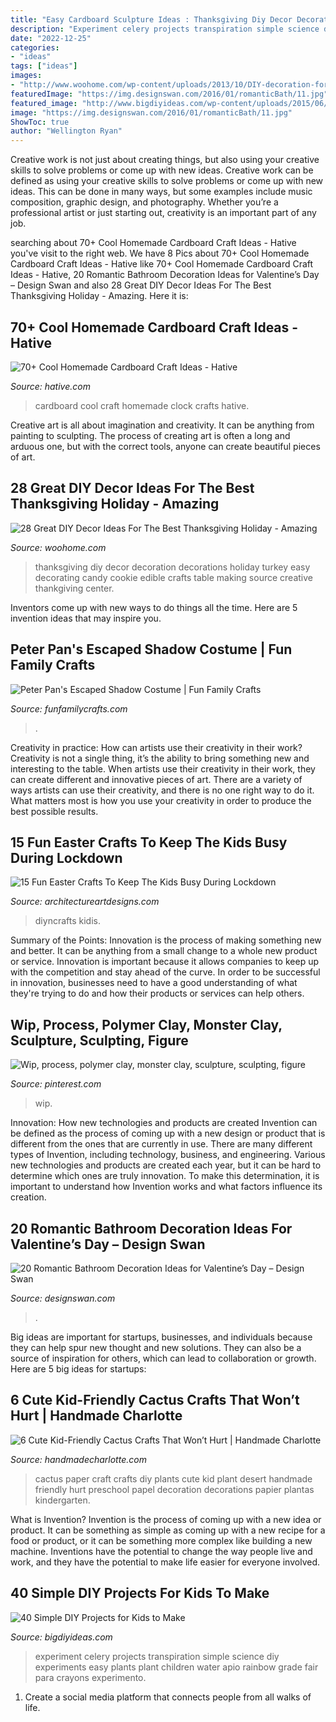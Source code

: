 ```yaml
---
title: "Easy Cardboard Sculpture Ideas : Thanksgiving Diy Decor Decoration Decorations Holiday Turkey Easy Decorating Candy Cookie Edible Crafts Table Making Source Creative Thankgiving Center"
description: "Experiment celery projects transpiration simple science diy experiments easy plants plant children water apio rainbow grade fair para crayons experimento"
date: "2022-12-25"
categories:
- "ideas"
tags: ["ideas"]
images:
- "http://www.woohome.com/wp-content/uploads/2013/10/DIY-decoration-for-Thanksgiving-8.jpg"
featuredImage: "https://img.designswan.com/2016/01/romanticBath/11.jpg"
featured_image: "http://www.bigdiyideas.com/wp-content/uploads/2015/06/Celery-Transpiration-Experiment-for-Kids.jpg"
image: "https://img.designswan.com/2016/01/romanticBath/11.jpg"
ShowToc: true
author: "Wellington Ryan"
---
```



Creative work is not just about creating things, but also using your creative skills to solve problems or come up with new ideas.
Creative work can be defined as using your creative skills to solve problems or come up with new ideas. This can be done in many ways, but some examples include music composition, graphic design, and photography. Whether you’re a professional artist or just starting out, creativity is an important part of any job.

	

		
searching about 70+ Cool Homemade Cardboard Craft Ideas - Hative you've visit to the right web. We have 8 Pics about 70+ Cool Homemade Cardboard Craft Ideas - Hative like 70+ Cool Homemade Cardboard Craft Ideas - Hative, 20 Romantic Bathroom Decoration Ideas for Valentine’s Day – Design Swan and also 28 Great DIY Decor Ideas For The Best Thanksgiving Holiday - Amazing. Here it is:
		
    
## 70+ Cool Homemade Cardboard Craft Ideas - Hative

<img loading=lazy src="https://hative.com/wp-content/uploads/2014/04/cardboard-crafts/6-homemade-cardboard-clock.jpg" onerror="this.onerror=null;this.src='https://tse4.mm.bing.net/th?id=OIP.B1bOA82vW64050x_Z3iO2wHaJ4&amp;pid=15.1';" alt="70+ Cool Homemade Cardboard Craft Ideas - Hative">

_Source: hative.com_

>cardboard cool craft homemade clock crafts hative. 

	

Creative art is all about imagination and creativity. It can be anything from painting to sculpting. The process of creating art is often a long and arduous one, but with the correct tools, anyone can create beautiful pieces of art.

    
## 28 Great DIY Decor Ideas For The Best Thanksgiving Holiday - Amazing

<img loading=lazy src="http://www.woohome.com/wp-content/uploads/2013/10/DIY-decoration-for-Thanksgiving-8.jpg" onerror="this.onerror=null;this.src='https://tse1.mm.bing.net/th?id=OIP.B6CcKJ04_LGgRyDybnMAcQHaFS&amp;pid=15.1';" alt="28 Great DIY Decor Ideas For The Best Thanksgiving Holiday - Amazing">

_Source: woohome.com_

>thanksgiving diy decor decoration decorations holiday turkey easy decorating candy cookie edible crafts table making source creative thankgiving center. 

	

Inventors come up with new ways to do things all the time. Here are 5 invention ideas that may inspire you.

    
## Peter Pan&#039;s Escaped Shadow Costume | Fun Family Crafts

<img loading=lazy src="https://funfamilycrafts.com/wp-content/uploads/2013/10/Peter-Pan-Shadow-Costume-9-of-11.jpg" onerror="this.onerror=null;this.src='https://tse4.mm.bing.net/th?id=OIP.boevrqIclq5oIqiGT4LBYwHaNB&amp;pid=15.1';" alt="Peter Pan&#039;s Escaped Shadow Costume | Fun Family Crafts">

_Source: funfamilycrafts.com_

>. 

	

Creativity in practice: How can artists use their creativity in their work?
Creativity is not a single thing, it’s the ability to bring something new and interesting to the table. When artists use their creativity in their work, they can create different and innovative pieces of art. There are a variety of ways artists can use their creativity, and there is no one right way to do it. What matters most is how you use your creativity in order to produce the best possible results.

    
## 15 Fun Easter Crafts To Keep The Kids Busy During Lockdown

<img loading=lazy src="https://www.architectureartdesigns.com/wp-content/uploads/2020/03/15-Fun-Easter-Crafts-To-Keep-The-Kids-Busy-During-Lockdown-14.jpg" onerror="this.onerror=null;this.src='https://tse3.mm.bing.net/th?id=OIP.pGnJrtYclmHDHuz7ng7oHAAAAA&amp;pid=15.1';" alt="15 Fun Easter Crafts To Keep The Kids Busy During Lockdown">

_Source: architectureartdesigns.com_

>diyncrafts kidis. 

	

Summary of the Points:
Innovation is the process of making something new and better. It can be anything from a small change to a whole new product or service. Innovation is important because it allows companies to keep up with the competition and stay ahead of the curve. In order to be successful in innovation, businesses need to have a good understanding of what they're trying to do and how their products or services can help others.

    
## Wip, Process, Polymer Clay, Monster Clay, Sculpture, Sculpting, Figure

<img loading=lazy src="https://i.pinimg.com/736x/37/db/e3/37dbe30cd7cbb5b5fb611e0b089f996f.jpg" onerror="this.onerror=null;this.src='https://tse2.mm.bing.net/th?id=OIP.sjxWhyD8tr41zzwRnYrQeAHaHa&amp;pid=15.1';" alt="Wip, process, polymer clay, monster clay, sculpture, sculpting, figure">

_Source: pinterest.com_

>wip. 

	

Innovation: How new technologies and products are created
Invention can be defined as the process of coming up with a new design or product that is different from the ones that are currently in use. There are many different types of Invention, including technology, business, and engineering. 
 Various new technologies and products are created each year, but it can be hard to determine which ones are truly innovation. To make this determination, it is important to understand how Invention works and what factors influence its creation.

    
## 20 Romantic Bathroom Decoration Ideas For Valentine’s Day – Design Swan

<img loading=lazy src="https://img.designswan.com/2016/01/romanticBath/11.jpg" onerror="this.onerror=null;this.src='https://tse1.mm.bing.net/th?id=OIP.auRIIQWYMcAfUJoBsGBmygHaLD&amp;pid=15.1';" alt="20 Romantic Bathroom Decoration Ideas for Valentine’s Day – Design Swan">

_Source: designswan.com_

>. 

	

Big ideas are important for startups, businesses, and individuals because they can help spur new thought and new solutions. They can also be a source of inspiration for others, which can lead to collaboration or growth. Here are 5 big ideas for startups:

    
## 6 Cute Kid-Friendly Cactus Crafts That Won’t Hurt | Handmade Charlotte

<img loading=lazy src="http://www.handmadecharlotte.com/wp-content/uploads/2015/05/Mari_Cactus_Paper.jpg" onerror="this.onerror=null;this.src='https://tse1.mm.bing.net/th?id=OIP.b2FFOY2k3-WkSd5SS6bLeQHaJ4&amp;pid=15.1';" alt="6 Cute Kid-Friendly Cactus Crafts That Won’t Hurt | Handmade Charlotte">

_Source: handmadecharlotte.com_

>cactus paper craft crafts diy plants cute kid plant desert handmade friendly hurt preschool papel decoration decorations papier plantas kindergarten. 

	

What is Invention?
Invention is the process of coming up with a new idea or product. It can be something as simple as coming up with a new recipe for a food or product, or it can be something more complex like building a new machine. Inventions have the potential to change the way people live and work, and they have the potential to make life easier for everyone involved.

    
## 40 Simple DIY Projects For Kids To Make

<img loading=lazy src="http://www.bigdiyideas.com/wp-content/uploads/2015/06/Celery-Transpiration-Experiment-for-Kids.jpg" onerror="this.onerror=null;this.src='https://tse4.mm.bing.net/th?id=OIP._2aFVKjuI1Dv1hrfBioA1gHaKJ&amp;pid=15.1';" alt="40 Simple DIY Projects for Kids to Make">

_Source: bigdiyideas.com_

>experiment celery projects transpiration simple science diy experiments easy plants plant children water apio rainbow grade fair para crayons experimento. 

	

1. Create a social media platform that connects people from all walks of life. 

